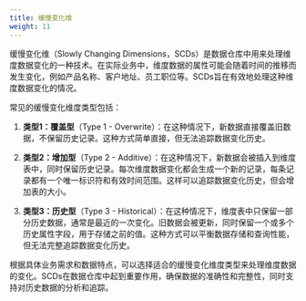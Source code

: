 ```yaml
---
title: 缓慢变化维
weight: 11
---
```



缓慢变化维（Slowly Changing Dimensions，SCDs）是数据仓库中用来处理维度数据变化的一种技术。在实际业务中，维度数据的属性可能会随着时间的推移而发生变化，例如产品名称、客户地址、员工职位等。SCDs旨在有效地处理这种维度数据变化的情况。

常见的缓慢变化维度类型包括：

1. **类型1：覆盖型**（Type 1 - Overwrite）：在这种情况下，新数据直接覆盖旧数据，不保留历史记录。这种方式简单直接，但无法追踪数据变化历史。

2. **类型2：增加型**（Type 2 - Additive）：在这种情况下，新数据会被插入到维度表中，同时保留历史记录。每次维度数据变化都会生成一个新的记录，每条记录都有一个唯一标识符和有效时间范围。这样可以追踪数据变化历史，但会增加表的大小。

3. **类型3：历史型**（Type 3 - Historical）：在这种情况下，维度表中只保留一部分历史数据，通常是最近的一次变化。旧数据会被更新，同时保留一个或多个历史属性字段，用于存储之前的值。这种方式可以平衡数据存储和查询性能，但无法完整追踪数据变化历史。

根据具体业务需求和数据特点，可以选择适合的缓慢变化维度类型来处理维度数据的变化。SCDs在数据仓库中起到重要作用，确保数据的准确性和完整性，同时支持对历史数据的分析和追踪。
